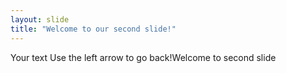 ```yaml
---
layout: slide
title: "Welcome to our second slide!"
---
```

Your text
Use the left arrow to go back!Welcome to second slide